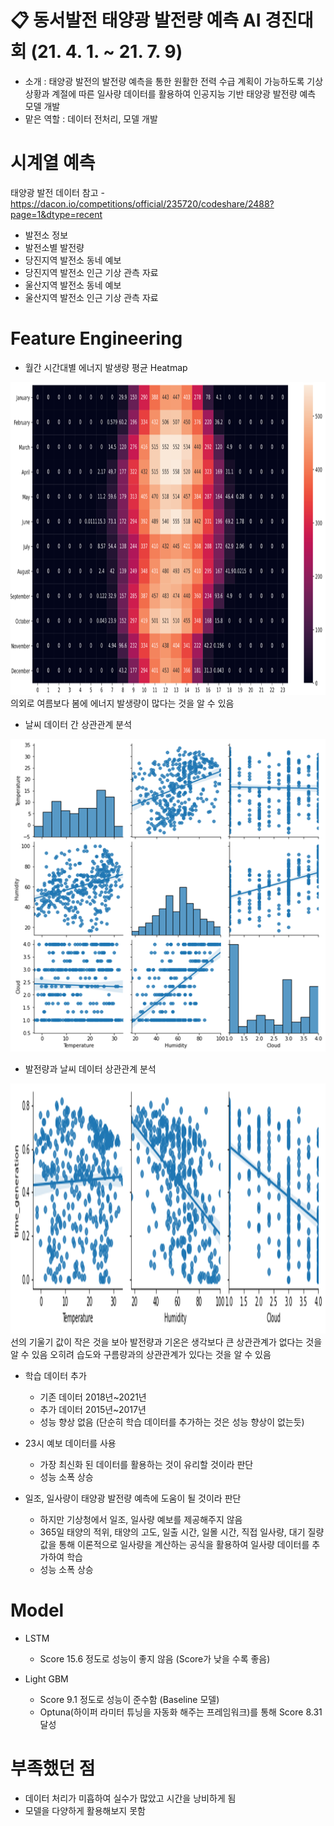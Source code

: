# 📋 동서발전 태양광 발전량 예측 AI 경진대회  (21. 4. 1. ~ 21. 7. 9)
- 소개 : 태양광 발전의 발전량 예측을 통한 원활한 전력 수급 계획이 가능하도록 기상 상황과 계절에 따른 일사량 데이터를 활용하여 인공지능 기반 태양광 발전량 예측 모델 개발
- 맡은 역할 : 데이터 전처리, 모델 개발

# 시계열 예측

태양광 발전 데이터
참고 - https://dacon.io/competitions/official/235720/codeshare/2488?page=1&dtype=recent
- 발전소 정보
- 발전소별 발전량
- 당진지역 발전소 동네 예보
- 당진지역 발전소 인근 기상 관측 자료
- 울산지역 발전소 동네 예보
- 울산지역 발전소 인근 기상 관측 자료

# Feature Engineering
- 월간 시간대별 에너지 발생량 평균 Heatmap
<img src="./Figure/Heatmap.png" width="700px" height="500px" title="Figure1"/>  
의외로 여름보다 봄에 에너지 발생량이 많다는 것을 알 수 있음  


- 날씨 데이터 간 상관관계 분석
<img src="./Figure/Weather Correlation.png" width="700px" height="500px" title="Figure2"/>  

- 발전량과 날씨 데이터 상관관계 분석
<img src="./Figure/Generation-Weather Correlation.png" width="700px" height="400px" title="Figure3"/>  
선의 기울기 값이 작은 것을 보아 발전량과 기온은 생각보다 큰 상관관계가 없다는 것을 알 수 있음  
오히려 습도와 구름량과의 상관관계가 있다는 것을 알 수 있음


- 학습 데이터 추가
  - 기존 데이터 2018년~2021년
  - 추가 데이터 2015년~2017년
  - 성능 향상 없음 (단순히 학습 데이터를 추가하는 것은 성능 향상이 없는듯)


- 23시 예보 데이터를 사용
  - 가장 최신화 된 데이터를 활용하는 것이 유리할 것이라 판단
  - 성능 소폭 상승


- 일조, 일사량이 태양광 발전량 예측에 도움이 될 것이라 판단
  - 하지만 기상청에서 일조, 일사량 예보를 제공해주지 않음
  - 365일 태양의 적위, 태양의 고도, 일출 시간, 일몰 시간, 직접 일사량, 대기 질량 값을 통해 이론적으로 일사량을 계산하는 공식을 활용하여 일사량 데이터를 추가하여 학습
  - 성능 소폭 상승

# Model
- LSTM
  - Score 15.6 정도로 성능이 좋지 않음 (Score가 낮을 수록 좋음)

- Light GBM
  - Score 9.1 정도로 성능이 준수함 (Baseline 모델)
  - Optuna(하이퍼 라미터 튜닝을 자동화 해주는 프레임워크)를 통해 Score 8.31 달성

# 부족했던 점
- 데이터 처리가 미흡하여 실수가 많았고 시간을 낭비하게 됨
- 모델을 다양하게 활용해보지 못함
